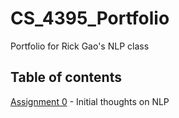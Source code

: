 # CS_4395_Portfolio
Portfolio for Rick Gao's NLP class

## Table of contents
[Assignment 0](https://github.com/2000gao/CS_4395_Portfolio/blob/main/assignments/Assignment_0.pdf) - Initial thoughts on NLP 
